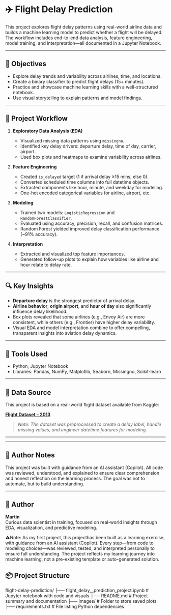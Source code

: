 # ✈️ Flight Delay Prediction

This project explores flight delay patterns using real-world airline data and builds a machine learning model to predict whether a flight will be delayed. The workflow includes end-to-end data analysis, feature engineering, model training, and interpretation—all documented in a Jupyter Notebook.

---

## 🎯 Objectives

- Explore delay trends and variability across airlines, time, and locations.
- Create a binary classifier to predict flight delays (15+ minutes).
- Practice and showcase machine learning skills with a well-structured notebook.
- Use visual storytelling to explain patterns and model findings.

---

## 🧪 Project Workflow

1. **Exploratory Data Analysis (EDA)**
   - Visualized missing data patterns using `missingno`.
   - Identified key delay drivers: departure delay, time of day, carrier, airport.
   - Used box plots and heatmaps to examine variability across airlines.

2. **Feature Engineering**
   - Created `is_delayed` target (1 if arrival delay ≥15 mins, else 0).
   - Converted scheduled time columns into full datetime objects.
   - Extracted components like hour, minute, and weekday for modeling.
   - One-hot encoded categorical variables for airline, airport, etc.

3. **Modeling**
   - Trained two models: `LogisticRegression` and `RandomForestClassifier`.
   - Evaluated using accuracy, precision, recall, and confusion matrices.
   - Random Forest yielded improved delay classification performance (~91% accuracy).

4. **Interpretation**
   - Extracted and visualized top feature importances.
   - Generated follow-up plots to explain how variables like airline and hour relate to delay rate.

---

## 🔍 Key Insights

- **Departure delay** is the strongest predictor of arrival delay.
- **Airline behavior**, **origin airport**, and **hour of day** also significantly influence delay likelihood.
- Box plots revealed that some airlines (e.g., Envoy Air) are more consistent, while others (e.g., Frontier) have higher delay variability.
- Visual EDA and model interpretation combine to offer compelling, transparent insights into aviation delay dynamics.

---

## 🧰 Tools Used

- Python, Jupyter Notebook
- Libraries: Pandas, NumPy, Matplotlib, Seaborn, Missingno, Scikit-learn

---

## 📁 Data Source

This project is based on a real-world flight dataset available from Kaggle:

**[Flight Dataset – 2013](https://www.kaggle.com/datasets/mahoora00135/flights)**

> *Note: The dataset was preprocessed to create a delay label, handle missing values, and engineer datetime features for modeling.*

--- 
---

## 🧠 Author Notes

This project was built with guidance from an AI assistant (Copilot). All code was reviewed, understood, and explained to ensure clear comprehension and honest reflection on the learning process. The goal was not to automate, but to build understanding.

---

## 🚀 Author

**Martin**  
Curious data scientist in training, focused on real-world insights through EDA, visualization, and predictive modeling.

⚠️Note: As my first project, this projecthas been built as a learning exercise, with guidance from an AI assistant (Copilot). Every step—from code to modeling choices—was reviewed, tested, and interpreted personally to ensure full understanding. The project reflects my learning journey into machine learning, not a pre-existing template or auto-generated solution.

## 📦 Project Structure
flight-delay-prediction/ ├── flight_delay__prediction_project.ipynb # Jupyter notebook with code and visuals ├── README.md # Project summary and documentation ├── images/ #  Folder to store saved plots ├── requirements.txt #  File listing Python dependencies





